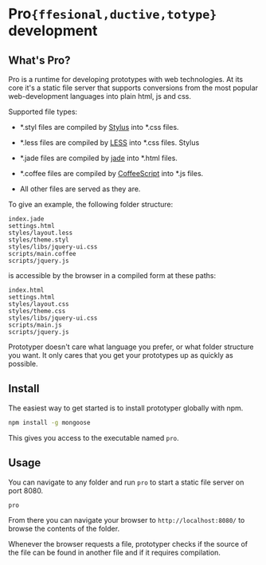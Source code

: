 Pro`{ffesional,ductive,totype}` development
===========================================

## What's Pro?

Pro is a runtime for developing prototypes with web
technologies. At its core it's a static file server 
that supports conversions from the most popular
web-development languages into plain html, js and css.

Supported file types:

- *.styl files are compiled by [Stylus](http://learnboost.github.com/stylus/)
  into *.css files.

- *.less files are compiled by [LESS](http://lesscss.org/) into *.css files.
Stylus

- *.jade files are compiled by [jade](http://jade-lang.com/) into *.html files.

- *.coffee files are compiled by [CoffeeScript](http://jashkenas.github.com/coffee-script/)
  into *.js files.

- All other files are served as they are.

To give an example, the following folder structure:

```
index.jade
settings.html
styles/layout.less
styles/theme.styl
styles/libs/jquery-ui.css
scripts/main.coffee
scripts/jquery.js
```

is accessible by the browser in a compiled form at these paths:

```
index.html
settings.html
styles/layout.css
styles/theme.css
styles/libs/jquery-ui.css
scripts/main.js
scripts/jquery.js
```

Prototyper doesn't care what language you prefer, or what folder
structure you want. It only cares that you get your prototypes
up as quickly as possible.

## Install

The easiest way to get started is to install prototyper globally
with npm.

```bash
npm install -g mongoose
```

This gives you access to the executable named `pro`.

## Usage

You can navigate to any folder and run `pro` to start a static
file server on port 8080.

```bash
pro
```

From there you can navigate your browser to `http://localhost:8080/`
to browse the contents of the folder.

Whenever the browser requests a file, prototyper checks if the source
of the file can be found in another file and if it requires compilation.
